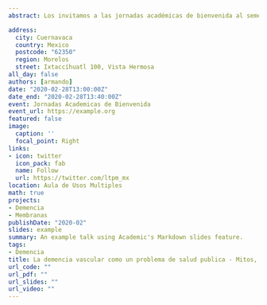 ```yaml
---
abstract: Los invitamos a las jornadas académicas de bienvenida al semestre. Las cuales se realizarán en la facultad de nutrición.

address:
  city: Cuernavaca
  country: Mexico
  postcode: "62350"
  region: Morelos
  street: Ixtaccíhuatl 100, Vista Hermosa
all_day: false
authors: [armando]
date: "2020-02-28T13:00:00Z"
date_end: "2020-02-28T13:40:00Z"
event: Jornadas Academicas de Bienvenida
event_url: https://example.org
featured: false
image:
  caption: ''
  focal_point: Right
links:
- icon: twitter
  icon_pack: fab
  name: Follow
  url: https://twitter.com/ltpm_mx
location: Aula de Usos Multiples
math: true
projects:
- Demencia
- Membranas
publishDate: "2020-02"
slides: example
summary: An example talk using Academic's Markdown slides feature.
tags: 
- Demencia
title: La demencia vascular como un problema de salud publica - Mitos, realidades y creencias
url_code: ""
url_pdf: ""
url_slides: ""
url_video: ""
---
```

